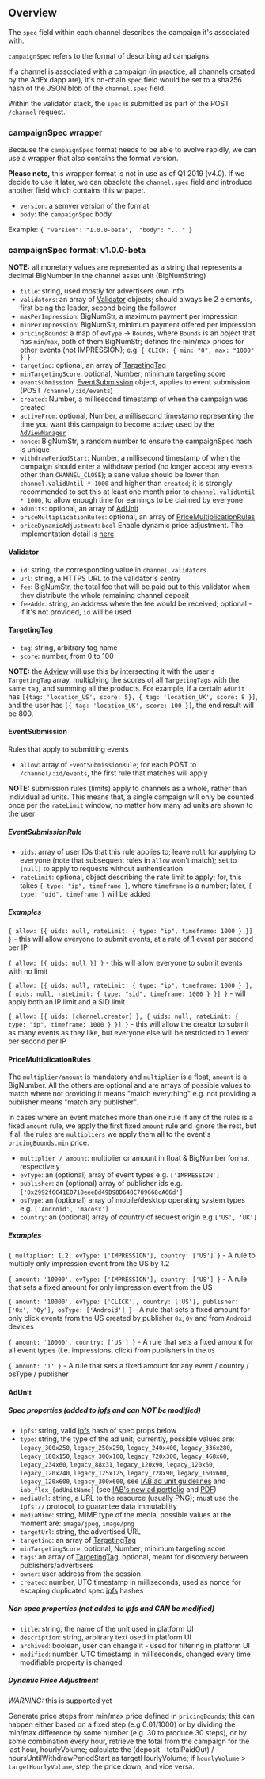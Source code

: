 ## Overview

The `spec` field within each channel describes the campaign it's associated with.

`campaignSpec` refers to the format of describing ad campaigns.

If a channel is associated with a campaign (in practice, all channels created by the AdEx dapp are), it's on-chain `spec` field would be set to a sha256 hash of the JSON blob of the `channel.spec` field.

Within the validator stack, the `spec` is submitted as part of the POST `/channel` request.

### campaignSpec wrapper

Because the `campaignSpec` format needs to be able to evolve rapidly, we can use a wrapper that also contains the format version.

**Please note,** this wrapper format is not in use as of Q1 2019 (v4.0). If we decide to use it later, we can obsolete the `channel.spec` field and introduce another field which contains this wrpaper.

* `version`: a semver version of the format
* `body`: the `campaignSpec` body

Example: `{ "version": "1.0.0-beta",  "body": "..." }`

### campaignSpec format: v1.0.0-beta

**NOTE:** all monetary values are represented as a string that represents a decimal BigNumber in the channel asset unit (BigNumString)

* `title`: string, used mostly for advertisers own info
* `validators`: an array of [Validator](#validator) objects; should always be 2 elements, first being the leader, second being the follower
* `maxPerImpression`: BigNumStr, a maximum payment per impression
* `minPerImpression`: BigNumStr, minimum payment offered per impression
* `pricingBounds`: a map of `evType` -> `Bounds`, where `Bounds` is an object that has `min`/`max`, both of them BigNumStr; defines the min/max prices for other events (not IMPRESSION); e.g. `{ CLICK: { min: "0", max: "1000" } }`
* `targeting`: optional, an array of [TargetingTag](#targetingtag)
* `minTargetingScore`: optional, Number; minimum targeting score
* `eventSubmission`: [EventSubmission](#eventsubmission) object, applies to event submission (POST `/channel/:id/events`)
* `created`: Number, a millisecond timestamp of when the campaign was created
* `activeFrom`: optional, Number, a millisecond timestamp representing the time you want this campaign to become active; used by the [`AdViewManager`](https://github.com/AdExNetwork/adex-adview-manager)
* `nonce`: BigNumStr, a random number to ensure the campaignSpec hash is unique
* `withdrawPeriodStart`: Number, a millisecond timestamp of when the campaign should enter a withdraw period (no longer accept any events other than `CHANNEL_CLOSE`); a sane value should be lower than `channel.validUntil * 1000` and higher than `created`; it is strongly recommended to set this at least one month prior to `channel.validUntil * 1000`, to allow enough time for earnings to be claimed by everyone
* `adUnits`: optional, an array of [AdUnit](#Adunit)
* `priceMultiplicationRules`: optional, an array of [PriceMultiplicationRules](#pricemultiplicationrules)
* `priceDynamicAdjustment`: `bool` Enable dynamic price adjustment. The implementation detail is [here](#dynamic-price-adjustment)

#### Validator

* `id`: string, the corresponding value in `channel.validators`
* `url`: string, a HTTPS URL to the validator's sentry
* `fee`: BigNumStr, the total fee that will be paid out to this validator when they distribute the whole remaining channel deposit
* `feeAddr`: string, an address where the fee would be received; optional - if it's not provided, `id` will be used

#### TargetingTag

* `tag`: string, arbitrary tag name
* `score`: number, from 0 to 100

**NOTE:** the [Adview](https://github.com/adexnetwork/adex-adview-manager) will use this by intersecting it with the user's `TargetingTag` array, multiplying the scores of all `TargetingTag`s with the same `tag`, and summing all the products. For example, if a certain `AdUnit` has `[{tag: 'location_US', score: 5}, { tag: 'location_UK', score: 8 }]`, and the user has `[{ tag: 'location_UK', score: 100 }]`, the end result will be 800.


#### EventSubmission

Rules that apply to submitting events

* `allow`: array of `EventSubmissionRule`; for each POST to `/channel/:id/events`, the first rule that matches will apply

**NOTE:** submission rules (limits) apply to channels as a whole, rather than individual ad units. This means that, a single campaign will only be counted once per the `rateLimit` window, no matter how many ad units are shown to the user

##### EventSubmissionRule

* `uids`: array of user IDs that this rule applies to; leave `null` for applying to everyone (note that subsequent rules in `allow` won't match); set to `[null]` to apply to requests without authentication
* `rateLimit`: optional, object describing the rate limit to apply; for, this takes `{ type: "ip", timeframe }`, where `timeframe` is a number; later, `{ type: "uid", timeframe }` will be added

##### Examples

`{ allow: [{ uids: null, rateLimit: { type: "ip", timeframe: 1000 } }] }` - this will allow everyone to submit events, at a rate of 1 event per second per IP

`{ allow: [{ uids: null }] }` - this will allow everyone to submit events with no limit

`{ allow: [{ uids: null, rateLimit: { type: "ip", timeframe: 1000 } }, { uids: null, rateLimit: { type: "sid", timeframe: 1000 } }] }` - will apply both an IP limit and a SID limit

`{ allow: [{ uids: [channel.creator] }, { uids: null, rateLimit: { type: "ip", timeframe: 1000 } }] }` - this will allow the creator to submit as many events as they like, but everyone else will be restricted to 1 event per second per IP

#### PriceMultiplicationRules

The `multiplier/amount` is mandatory and `multiplier` is a float, `amount` is a BigNumber. All the others are optional and are arrays of possible values to match where not providing it means "match everything" e.g. not providing a publisher means "match any publisher".

In cases where an event matches more than one rule if any of the rules is a fixed `amount` rule, we apply the first fixed `amount` rule and ignore the rest, but if all the rules are `multipliers` we apply them all to the event's `pricingBounds.min` price.

* `multiplier / amount`: multiplier or amount in float & BigNumber format respectively
* `evType`: an (optional) array of event types e.g. `['IMPRESSION']`
* `publisher`: an (optional) array of publisher ids e.g. `['0x2992f6C41E0718eeeDd49D98D648C789668cA66d']`
* `osType`: an (optional) array of mobile/desktop operating system types e.g. `['Android', 'macosx']`
* `country`: an (optional) array of country of request origin e.g `['US', 'UK']`

##### Examples

`{ multiplier: 1.2, evType: ['IMPRESSION'], country: ['US'] }` - A rule to multiply only impression event from the US by 1.2

`{ amount: '10000', evType: ['IMPRESSION'], country: ['US'] }` - A rule that sets a fixed amount for only impression event from the US

`{ amount: '10000', evType: ['CLICK'], country: ['US'], publisher: ['0x', '0y'], osType: ['Android'] }` - A rule that sets a fixed amount for only click events from the US created by publisher `0x`, `0y` and from `Android` devices

`{ amount: '10000', country: ['US'] }` - A rule that sets a fixed amount for all event types (i.e. impressions, click) from publishers in the `US`

`{ amount: '1' }` - A rule that sets a fixed amount for any event / country / osType / publisher

#### AdUnit

##### Spec properties (added to [ipfs] and can NOT be modified) 

* `ipfs`: string, valid [ipfs] hash of spec props below
* `type`: string, the type of the ad unit; currently, possible values are: `legacy_300x250`, `legacy_250x250`, `legacy_240x400`, `legacy_336x280`, `legacy_180x150`, `legacy_300x100`, `legacy_720x300`, `legacy_468x60`, `legacy_234x60`, `legacy_88x31`, `legacy_120x90`, `legacy_120x60`, `legacy_120x240`, `legacy_125x125`, `legacy_728x90`, `legacy_160x600`, `legacy_120x600`, `legacy_300x600`, see [IAB ad unit guidelines](https://www.soflaweb.com/standard-banner-sizes-iab-ad-unit-guidelines/) and `iab_flex_{adUnitName}` (see [IAB's new ad portfolio](https://www.iab.com/newadportfolio/) and [PDF](https://www.iab.com/wp-content/uploads/2017/08/IABNewAdPortfolio_FINAL_2017.pdf))
* `mediaUrl`: string, a URL to the resource (usually PNG); must use the `ipfs://` protocol, to guarantee data immutability
* `mediaMime`: string, MIME type of the media, possible values at the moment are: `image/jpeg`, `image/png`
* `targetUrl`: string, the advertised URL
* `targeting`: an array of [TargetingTag](#TargetingTag)
* `minTargetingScore`: optional, Number; minimum targeting score
* `tags`: an array of [TargetingTag](#TargetingTag), optional, meant for discovery between publishers/advertisers
* `owner`: user address from the session
* `created`: number, UTC timestamp in milliseconds, used as nonce for escaping duplicated spec [ipfs] hashes

##### Non spec properties (not added to ipfs and CAN be modified)

* `title`: string, the name of the unit used in platform UI
* `description`: string, arbitrary text used in platform UI
* `archived`: boolean, user can change it - used for filtering in platform UI
* `modified`: number, UTC timestamp in milliseconds, changed every time modifiable property is changed

[ipfs]: https://ipfs.io/


##### Dynamic Price Adjustment

*WARNING:* this is supported yet

Generate price steps from min/max price defined in `pricingBounds`; this can happen either based on a fixed step (e.g 0.01/1000) or by dividing the min/max difference by some number (e.g. 30 to produce 30 steps), or by some combination every hour, retrieve the total from the campaign for the last hour, hourlyVolume; calculate the (deposit - totalPaidOut) / hoursUntilWithdrawPeriodStart as targetHourlyVolume; if `hourlyVolume` > `targetHourlyVolume`, step the price down, and vice versa.